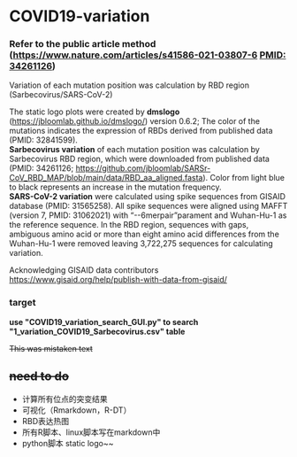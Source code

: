 # COVID19-variation
###  Refer to the public article method (https://www.nature.com/articles/s41586-021-03807-6 [PMID: 34261126](https://pubmed.ncbi.nlm.nih.gov/34261126/))

Variation of each mutation position was calculation by RBD region (Sarbecovirus/SARS-CoV-2)

The static logo plots were created by **dmslogo** (https://jbloomlab.github.io/dmslogo/) version 0.6.2; The color of the mutations indicates the expression of RBDs derived from published data (PMID: 32841599).  
**Sarbecovirus variation** of each mutation position was calculation by Sarbecovirus RBD region, which were downloaded from published data (PMID: 34261126;
https://github.com/jbloomlab/SARSr-CoV_RBD_MAP/blob/main/data/RBD_aa_aligned.fasta). Color from light blue to black represents an increase in the mutation frequency.  
**SARS-CoV-2 variation** were calculated using spike sequences from GISAID database (PMID: 31565258). All spike sequences were aligned using MAFFT (version 7, PMID: 31062021) with “--6merpair”parament and Wuhan-Hu-1 as the reference sequence. In the RBD region, sequences with gaps, ambiguous amino acid or more than eight amino acid differences from the Wuhan-Hu-1 were removed leaving 3,722,275 sequences for calculating variation. 

Acknowledging GISAID data contributors  
https://www.gisaid.org/help/publish-with-data-from-gisaid/


### target
**use "COVID19_variation_search_GUI.py" to search "1_variation_COVID19_Sarbecovirus.csv" table**

~~This was mistaken text~~  
## ~~need to do~~
 - 计算所有位点的突变结果  
 - 可视化（Rmarkdown，R-DT）
 - RBD表达热图
 - 所有R脚本、linux脚本写在markdown中
 - python脚本 static logo~~
